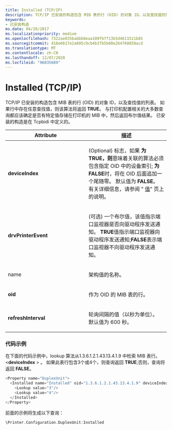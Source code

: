 ```yaml
---
title: Installed (TCP/IP)
description: TCP/IP 已安装的构造包含 MIB 表的行 (OID) 的对象 ID，以及查找值的列表。
keywords:
- 已安装构造
ms.date: 04/20/2017
ms.localizationpriority: medium
ms.openlocfilehash: 7322ae035babbb8eaa109fb7f13b5d4611521b85
ms.sourcegitcommit: 418e6617e2a695c9cb4b37b5b60e264760858acd
ms.translationtype: MT
ms.contentlocale: zh-CN
ms.lasthandoff: 12/07/2020
ms.locfileid: "96835689"
---
```

# <a name="installed-tcpip"></a>Installed (TCP/IP)


TCP/IP 已安装的构造包含 MIB 表的行 (OID) 的对象 ID，以及查找值的列表。 如果行中存在任意查找值，则该算法将返回 **TRUE**。 与打印机配置相关的大多数查询都应该确定是否有特定值存储在打印机的 MIB 中，然后返回布尔值结果。 已安装的构造是在 Tcpbidi 中定义的。

<table>
<colgroup>
<col width="50%" />
<col width="50%" />
</colgroup>
<thead>
<tr class="header">
<th>Attribute</th>
<th>描述</th>
</tr>
</thead>
<tbody>
<tr class="odd">
<td><p><strong>deviceIndex</strong></p></td>
<td><p> (Optional) 标志，如果 <strong>为 TRUE，则</strong>意味着关联的算法必须包含指定 OID 中的设备索引; <strong>为 FALSE</strong>时，将在 OID 后面追加一个尾随零。 默认值为 <strong>FALSE</strong>。 有关详细信息，请参阅 " <a href="value.md" data-raw-source="[Value](value.md)">值</a>" 页上的说明。</p></td>
</tr>
<tr class="even">
<td><p><strong>drvPrinterEvent</strong></p></td>
<td><p> (可选) 一个布尔值，该值指示端口监视器是否向驱动程序发送通知。 <strong>TRUE</strong>值指示端口监视器向驱动程序发送通知;<strong>FALSE</strong>表示端口监视器不向驱动程序发送通知。</p></td>
</tr>
<tr class="odd">
<td><p>name</p></td>
<td><p>架构值的名称。</p></td>
</tr>
<tr class="even">
<td><p><strong>oid</strong></p></td>
<td><p>作为 OID 的 MIB 表的行。</p></td>
</tr>
<tr class="odd">
<td><p><strong>refreshInterval</strong></p></td>
<td><p>轮询间隔的值（以秒为单位）。 默认值为 600 秒。</p></td>
</tr>
</tbody>
</table>

 

### <a name="code-example"></a>代码示例

在下面的代码示例中，lookup 算法从1.3.6.1.2.1.43.13.4.1.9 中检索 MIB 表行。 &lt;**deviceIndex** &gt; 。 如果此表行包含3个或4个，则查询返回 **TRUE**;否则，查询将返回 **FALSE**。

```cpp
<Property name="DuplexUnit">
  <Installed name="Installed" oid="1.3.6.1.2.1.43.13.4.1.9" deviceIndex="true">
    <Lookup value="3"/>
    <Lookup value="4"/>
  </Installed>
</Property>
```

前面的示例将生成以下查询：

```cpp
\Printer.Configuration.DuplexUnit:Installed
```

 

 




